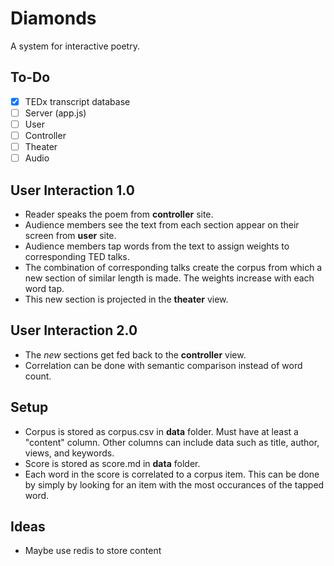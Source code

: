 # Diamonds
A system for interactive poetry.

## To-Do
- [x] TEDx transcript database
- [ ] Server (app.js)
- [ ] User
- [ ] Controller
- [ ] Theater
- [ ] Audio

## User Interaction 1.0
- Reader speaks the poem from **controller** site.
- Audience members see the text from each section appear on their screen from **user** site.
- Audience members tap words from the text to assign weights to corresponding TED talks.
- The combination of corresponding talks create the corpus from which a new section of similar length is made. The weights increase with each word tap.
- This new section is projected in the **theater** view. 

## User Interaction 2.0
- The *new* sections get fed back to the **controller** view. 
- Correlation can be done with semantic comparison instead of word count.

## Setup
- Corpus is stored as corpus.csv in **data** folder. Must have at least a "content" column. Other columns can include data such as title, author, views, and keywords. 
- Score is stored as score.md in **data** folder.
- Each word in the score is correlated to a corpus item. This can be done by simply by looking for an item with the most occurances of the tapped word.

## Ideas
- Maybe use redis to store content
